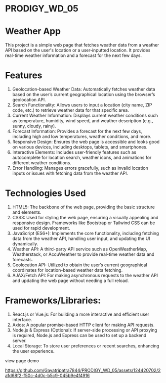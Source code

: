 # PRODIGY_WD_05
# Weather App

This project is a simple web page that fetches weather data from a weather API based on the user's location or a user-inputted location. It provides real-time weather information and a forecast for the next few days.

# Features
1. Geolocation-based Weather Data: Automatically fetches weather data based on the user’s current geographical location using the browser’s geolocation API.
2. Search Functionality: Allows users to input a location (city name, ZIP code, etc.) to retrieve weather data for that specific area.
3. Current Weather Information: Displays current weather conditions such as temperature, humidity, wind speed, and weather description (e.g., sunny, cloudy, rainy).
4. Forecast Information: Provides a forecast for the next few days, including high and low temperatures, weather conditions, and more.
5. Responsive Design: Ensures the web page is accessible and looks good on various devices, including desktops, tablets, and smartphones.
6. Interactive Elements: Includes user-friendly features such as autocomplete for location search, weather icons, and animations for different weather conditions.
7. Error Handling: Manages errors gracefully, such as invalid location inputs or issues with fetching data from the weather API.
# Technologies Used
1. HTML5: The backbone of the web page, providing the basic structure and elements.
2. CSS3: Used for styling the web page, ensuring a visually appealing and responsive design. Frameworks like Bootstrap or Tailwind CSS can be used for rapid development.
3. JavaScript (ES6+): Implements the core functionality, including fetching data from the weather API, handling user input, and updating the UI dynamically.
4. Weather API: A third-party API service such as OpenWeatherMap, Weatherstack, or AccuWeather to provide real-time weather data and forecasts.
5. Geolocation API: Utilized to obtain the user’s current geographical coordinates for location-based weather data fetching.
6. AJAX/Fetch API: For making asynchronous requests to the weather API and updating the web page without needing a full reload.
# Frameworks/Libraries:
1. React.js or Vue.js: For building a more interactive and efficient user interface.
2. Axios: A popular promise-based HTTP client for making API requests.
3. Node.js & Express (Optional): If server-side processing or API proxying is required, Node.js and Express can be used to set up a backend server.
4. Local Storage: To store user preferences or recent searches, enhancing the user experience.



view page demo 


https://github.com/Gayatripatra7844/PRODIGY_WD_05/assets/124420702/2a1d68f2-f50c-4d0c-b5c9-045b9e4f4916

